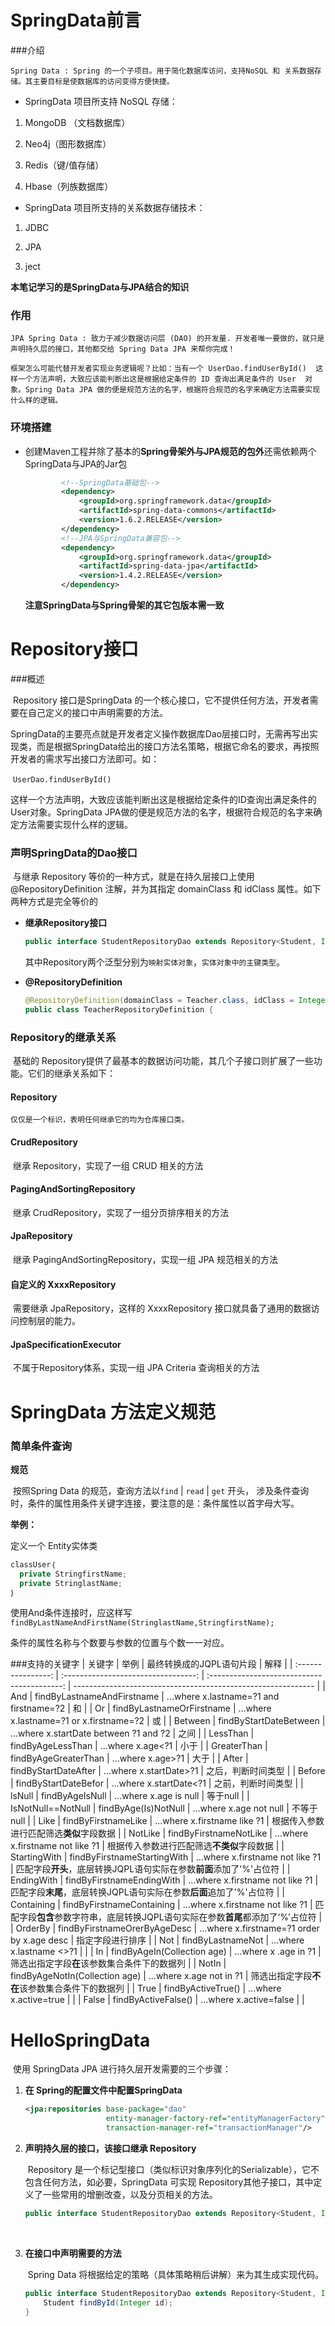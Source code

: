 # SpringData前言

###介绍

	Spring Data : Spring 的一个子项目。用于简化数据库访问，支持NoSQL 和 关系数据存储。其主要目标是使数据库的访问变得方便快捷。

- SpringData 项目所支持 NoSQL 存储：

1. MongoDB （文档数据库）

2. Neo4j（图形数据库）

3. Redis（键/值存储）

4. Hbase（列族数据库）

-  SpringData 项目所支持的关系数据存储技术：

1. JDBC

2. JPA

3. ject

**本笔记学习的是SpringData与JPA结合的知识**

### 作用

	JPA Spring Data : 致力于减少数据访问层 (DAO) 的开发量. 开发者唯一要做的，就只是声明持久层的接口，其他都交给 Spring Data JPA 来帮你完成！

	框架怎么可能代替开发者实现业务逻辑呢？比如：当有一个 UserDao.findUserById()  这样一个方法声明，大致应该能判断出这是根据给定条件的 ID 查询出满足条件的 User  对象。Spring Data JPA 做的便是规范方法的名字，根据符合规范的名字来确定方法需要实现什么样的逻辑。



### 环境搭建

- 创建Maven工程并除了基本的**Spring骨架外与JPA规范的包外**还需依赖两个SpringData与JPA的Jar包

  ```xml
          <!--SpringData基础包-->
          <dependency>
              <groupId>org.springframework.data</groupId>
              <artifactId>spring-data-commons</artifactId>
              <version>1.6.2.RELEASE</version>
          </dependency>
          <!--JPA与SpringData兼容包-->
          <dependency>
              <groupId>org.springframework.data</groupId>
              <artifactId>spring-data-jpa</artifactId>
              <version>1.4.2.RELEASE</version>
          </dependency>
  ```

  **注意SpringData与Spring骨架的其它包版本需一致**




# Repository接口

###概述

​	Repository 接口是SpringData 的一个核心接口，它不提供任何方法，开发者需要在自己定义的接口中声明需要的方法。

​	SpringData的主要亮点就是开发者定义操作数据库Dao层接口时，无需再写出实现类，而是根据SpringData给出的接口方法名策略，根据它命名的要求，再按照开发者的需求写出接口方法即可。如：

​	`UserDao.findUserById()`

​	这样一个方法声明，大致应该能判断出这是根据给定条件的ID查询出满足条件的User对象。SpringData JPA做的便是规范方法的名字，根据符合规范的名字来确定方法需要实现什么样的逻辑。	

### 声明SpringData的Dao接口

​	与继承 Repository 等价的一种方式，就是在持久层接口上使用 @RepositoryDefinition 注解，并为其指定 domainClass 和 idClass 属性。如下两种方式是完全等价的

- **继承Repository接口**

  ```java
  public interface StudentRepositoryDao extends Repository<Student, Integer> {
  ```

  其中Repository两个泛型分别为`映射实体对象`，`实体对象中的主键类型`。

- **@RepositoryDefinition**

  ```java
  @RepositoryDefinition(domainClass = Teacher.class, idClass = Integer.class)
  public class TeacherRepositoryDefinition {
  ```

  [^domainClass]: 映射实体对象
  [^idClass]: 实体对象中的主键类型

### Repository的继承关系

​	基础的 Repository提供了最基本的数据访问功能，其几个子接口则扩展了一些功能。它们的继承关系如下：

#### Repository

	仅仅是一个标识，表明任何继承它的均为仓库接口类。

#### CrudRepository

​	 继承 Repository，实现了一组 CRUD 相关的方法 

#### PagingAndSortingRepository

​	继承 CrudRepository，实现了一组分页排序相关的方法 

#### JpaRepository

​	继承 PagingAndSortingRepository，实现一组 JPA 规范相关的方法 

#### 自定义的 XxxxRepository

​	需要继承 JpaRepository，这样的 XxxxRepository 接口就具备了通用的数据访问控制层的能力。

#### JpaSpecificationExecutor

​	不属于Repository体系，实现一组 JPA Criteria 查询相关的方法 



# SpringData 方法定义规范

### 简单条件查询

**规范**

​	按照Spring Data 的规范，查询方法以`find` | `read` | `get` 开头， 涉及条件查询时，条件的属性用条件关键字连接，要注意的是：条件属性以首字母大写。 

**举例：**

定义一个 Entity实体类 

```java
classUser｛ 
  private StringfirstName; 
  private StringlastName; 
｝ 
```

使用And条件连接时，应这样写` findByLastNameAndFirstName(StringlastName,StringfirstName);`

条件的属性名称与个数要与参数的位置与个数一一对应。



###支持的关键字
|       关键字       |                举例                 |          最终转换成的JQPL语句片段           | 解释                                                         |
| :----------------: | :---------------------------------: | :-----------------------------------------: | ------------------------------------------------------------ |
|        And         |     findByLastnameAndFirstname      |   ...where x.lastname=?1 and firstname=?2   | 和                                                           |
|         Or         |      findByLastnameOrFirstname      |  ...where x.lastname=?1 or x.firstname=?2   | 或                                                           |
|      Between       |       findByStartDateBetween        |   ...where x.startDate between ?1 and ?2    | 之间                                                         |
|      LessThan      |          findByAgeLessThan          |              ...where x.age<?1              | 小于                                                         |
|    GreaterThan     |        findByAgeGreaterThan         |              ...where x.age>?1              | 大于                                                         |
|       After        |        findByStartDateAfter         |           ...where x.startDate>?1           | 之后，判断时间类型                                           |
|       Before       |        findByStartDateBefor         |           ...where x.startDate<?1           | 之前，判断时间类型                                           |
|       lsNull       |           findByAgeIsNull           |           ...where x.age is null            | 等于null                                                     |
| IsNotNull==NotNull |        findByAge(Is)NotNull         |           ...where x.age not null           | 不等于null                                                   |
|        Like        |         findByFirstnameLike         |        ...where x.firstname like ?1         | 根据传入参数进行匹配筛选**类似**字段数据                     |
|      NotLike       |       findByFirstnameNotLike        |      ...where x.firstname not like ?1       | 根据传入参数进行匹配筛选**不类似**字段数据                   |
|    StartingWith    |     findByFirstnameStartingWith     |      ...where x.firstname not like ?1       | 匹配字段**开头**，底层转换JQPL语句实际在参数**前面**添加了'%'占位符 |
|     EndingWith     |      findByFirstnameEndingWith      |      ...where x.firstname not like ?1       | 匹配字段**末尾**，底层转换JQPL语句实际在参数**后面**追加了'%'占位符 |
|     Containing     |      findByFirstnameContaining      |      ...where x.firstname not like ?1       | 匹配字段**包含**参数字符串，底层转换JQPL语句实际在参数**首尾**都添加了‘%’占位符 |
|      OrderBy       |    findByFirstnameOrerByAgeDesc     | ...where x.firstname=?1 order by x.age desc | 指定字段进行排序                                             |
|        Not         |          findByLastnameNot          |          ...where x.lastname <>?1           |                                                              |
|         In         |  findByAgeIn(Collection<Age> age)   |            ...where x .age in ?1            | 筛选出指定字段**在**该参数集合条件下的数据列                 |
|       NotIn        | findByAgeNotIn(Collection<Age> age) |          ...where x.age not in ?1           | 筛选出指定字段**不在**该参数集合条件下的数据列               |
|        True        |         findByActiveTrue()          |           ...where x.active=true            |                                                              |
|       False        |         findByActiveFalse()         |           ...where x.active=false           |                                                              |



# HelloSpringData

​	使用 SpringData JPA 进行持久层开发需要的三个步骤：

1. **在 Spring的配置文件中配置SpringData**

   ```xml
   <jpa:repositories base-package="dao"
                     entity-manager-factory-ref="entityManagerFactory"
                     transaction-manager-ref="transactionManager"/>
   ```

   [^base-package]: Dao层包名
   [^entity-manager-factory-ref]: EntityManagerFactory引用
   [^ransaction-manager-ref]: 事务管理器的引用

2. **声明持久层的接口，该接口继承  Repository**

   ​	Repository 是一个标记型接口（类似标识对象序列化的Serializable），它不包含任何方法，如必要，SpringData 可实现 Repository其他子接口，其中定义了一些常用的增删改查，以及分页相关的方法。

   ```java
   public interface StudentRepositoryDao extends Repository<Student, Integer> {
   ```

   ​	



3. **在接口中声明需要的方法**

   ​	Spring Data 将根据给定的策略（具体策略稍后讲解）来为其生成实现代码。

   ```java
   public interface StudentRepositoryDao extends Repository<Student, Integer> {
       Student findById(Integer id);
   }
   ```



